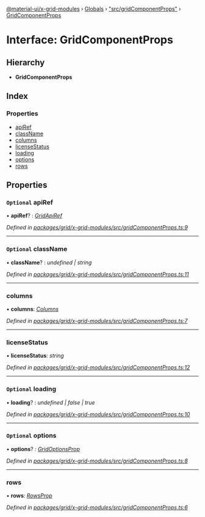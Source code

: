 [@material-ui/x-grid-modules](../README.md) › [Globals](../globals.md) › ["src/gridComponentProps"](../modules/_src_gridcomponentprops_.md) › [GridComponentProps](_src_gridcomponentprops_.gridcomponentprops.md)

# Interface: GridComponentProps

## Hierarchy

* **GridComponentProps**

## Index

### Properties

* [apiRef](_src_gridcomponentprops_.gridcomponentprops.md#optional-apiref)
* [className](_src_gridcomponentprops_.gridcomponentprops.md#optional-classname)
* [columns](_src_gridcomponentprops_.gridcomponentprops.md#columns)
* [licenseStatus](_src_gridcomponentprops_.gridcomponentprops.md#licensestatus)
* [loading](_src_gridcomponentprops_.gridcomponentprops.md#optional-loading)
* [options](_src_gridcomponentprops_.gridcomponentprops.md#optional-options)
* [rows](_src_gridcomponentprops_.gridcomponentprops.md#rows)

## Properties

### `Optional` apiRef

• **apiRef**? : *[GridApiRef](../modules/_src_models_gridapiref_.md#gridapiref)*

*Defined in [packages/grid/x-grid-modules/src/gridComponentProps.ts:9](https://github.com/mui-org/material-ui-x/blob/a679779/packages/grid/x-grid-modules/src/gridComponentProps.ts#L9)*

___

### `Optional` className

• **className**? : *undefined | string*

*Defined in [packages/grid/x-grid-modules/src/gridComponentProps.ts:11](https://github.com/mui-org/material-ui-x/blob/a679779/packages/grid/x-grid-modules/src/gridComponentProps.ts#L11)*

___

###  columns

• **columns**: *[Columns](../modules/_src_models_coldef_coldef_.md#columns)*

*Defined in [packages/grid/x-grid-modules/src/gridComponentProps.ts:7](https://github.com/mui-org/material-ui-x/blob/a679779/packages/grid/x-grid-modules/src/gridComponentProps.ts#L7)*

___

###  licenseStatus

• **licenseStatus**: *string*

*Defined in [packages/grid/x-grid-modules/src/gridComponentProps.ts:12](https://github.com/mui-org/material-ui-x/blob/a679779/packages/grid/x-grid-modules/src/gridComponentProps.ts#L12)*

___

### `Optional` loading

• **loading**? : *undefined | false | true*

*Defined in [packages/grid/x-grid-modules/src/gridComponentProps.ts:10](https://github.com/mui-org/material-ui-x/blob/a679779/packages/grid/x-grid-modules/src/gridComponentProps.ts#L10)*

___

### `Optional` options

• **options**? : *[GridOptionsProp](../modules/_src_gridcomponentprops_.md#gridoptionsprop)*

*Defined in [packages/grid/x-grid-modules/src/gridComponentProps.ts:8](https://github.com/mui-org/material-ui-x/blob/a679779/packages/grid/x-grid-modules/src/gridComponentProps.ts#L8)*

___

###  rows

• **rows**: *[RowsProp](../modules/_src_models_rows_.md#rowsprop)*

*Defined in [packages/grid/x-grid-modules/src/gridComponentProps.ts:6](https://github.com/mui-org/material-ui-x/blob/a679779/packages/grid/x-grid-modules/src/gridComponentProps.ts#L6)*
